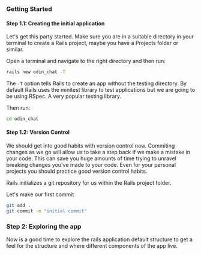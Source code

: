 ### Getting Started

#### Step 1.1: Creating the initial application

Let's get this party started. Make sure you are in a suitable directory in your terminal to create a Rails project, maybe you have a Projects folder or similar.

Open a terminal and navigate to the right directory and then run:

```bash
rails new odin_chat -T
```

The `-T` option tells Rails to create an app without the testing directory. By default Rails uses the minitest library to test applications but we are going to be using RSpec. A very popular testing library.

Then run:

```bash
cd odin_chat
```

#### Step 1.2: Version Control

We should get into good habits with version control now. Commiting changes as we go will allow us to take a step back if we make a mistake in your code. This can save you huge amounts of time trying to unravel breaking changes you've made to your code. Even for your personal projects you should practice good version control habits.

Rails initializes a git repository for us within the Rails project folder.

Let's make our first commit

```bash
git add .
git commit -m "initial commit"
```

### Step 2: Exploring the app

Now is a good time to explore the rails application default structure to get a feel for the structure and where different components of the app live.
